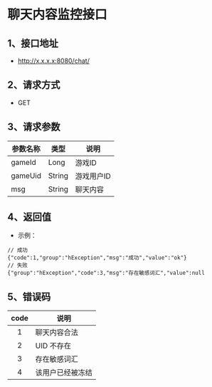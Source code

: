# 聊天内容监控接口

## 1、接口地址
* http://x.x.x.x:8080/chat/

## 2、请求方式
* GET

## 3、请求参数

| 参数名称 | 类型 | 说明 |
| ----- | ----- | ----- |
| gameId | Long | 游戏ID |
| gameUid | String | 游戏用户ID |
| msg | String | 聊天内容 |

## 4、返回值

* 示例：

```
// 成功
{"code":1,"group":"hException","msg":"成功","value":"ok"}
// 失败
{"group":"hException","code":3,"msg":"存在敏感词汇","value":null
```

## 5、错误码

| code  | 说明 |
| :-----:  | ----- |
| 1  | 聊天内容合法 |
| 2  | UID 不存在 |
| 3  | 存在敏感词汇 |
| 4  | 该用户已经被冻结 |
